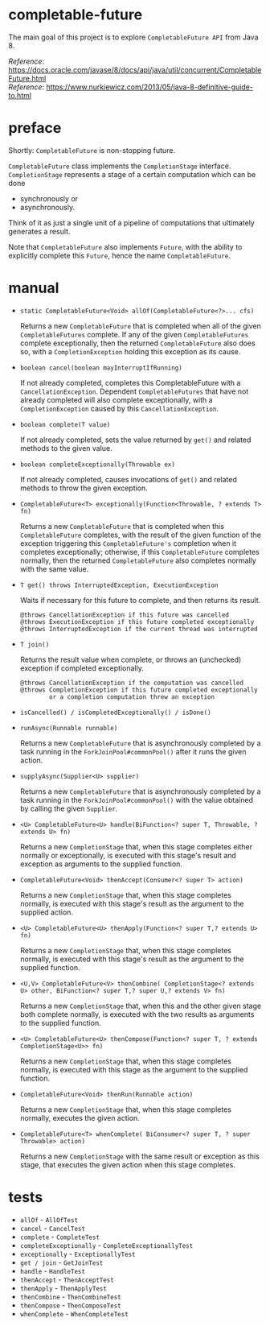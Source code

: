 

# completable-future
The main goal of this project is to explore `CompletableFuture API` from
Java 8.

_Reference_: https://docs.oracle.com/javase/8/docs/api/java/util/concurrent/CompletableFuture.html  
_Reference_: https://www.nurkiewicz.com/2013/05/java-8-definitive-guide-to.html

# preface
Shortly: `CompletableFuture` is non-stopping future.

`CompletableFuture` class implements the `CompletionStage` interface. 
`CompletionStage` represents a stage of a certain computation which can be 
done 
* synchronously or 
* asynchronously. 

Think of it as just a single unit of a pipeline of computations that 
ultimately generates a result.

Note that `CompletableFuture` also implements `Future`, with the ability 
to explicitly complete this `Future`, hence the name `CompletableFuture`.

# manual
* `static CompletableFuture<Void> allOf(CompletableFuture<?>... cfs)`

    Returns a new `CompletableFuture` that is completed when all of
the given `CompletableFutures` complete.  If any of the given
`CompletableFutures` complete exceptionally, then the returned
`CompletableFuture` also does so, with a `CompletionException`
holding this exception as its cause.

* `boolean cancel(boolean mayInterruptIfRunning)`

    If not already completed, completes this CompletableFuture with
a `CancellationException`. Dependent `CompletableFutures`
that have not already completed will also complete
exceptionally, with a `CompletionException` caused by
this `CancellationException`.

* `boolean complete(T value)`

    If not already completed, sets the value returned by `get()` and 
related methods to the given value.

* `boolean completeExceptionally(Throwable ex)`

    If not already completed, causes invocations of `get()`
    and related methods to throw the given exception.

* `CompletableFuture<T> exceptionally(Function<Throwable, ? extends T> fn)`

    Returns a new `CompletableFuture` that is completed when this
`CompletableFuture` completes, with the result of the given
function of the exception triggering this `CompletableFuture's`
completion when it completes exceptionally; otherwise, if this
`CompletableFuture` completes normally, then the returned
`CompletableFuture` also completes normally with the same value.

* `T get() throws InterruptedException, ExecutionException`

    Waits if necessary for this future to complete, and then 
    returns its result.
    ```
    @throws CancellationException if this future was cancelled
    @throws ExecutionException if this future completed exceptionally
    @throws InterruptedException if the current thread was interrupted
    ```
    
* `T join()`

    Returns the result value when complete, or throws an
    (unchecked) exception if completed exceptionally.

    ```
    @throws CancellationException if the computation was cancelled
    @throws CompletionException if this future completed exceptionally 
            or a completion computation threw an exception
    ```
    
* `isCancelled() / isCompletedExceptionally() / isDone()`

* `runAsync(Runnable runnable)`

    Returns a new `CompletableFuture` that is asynchronously completed
    by a task running in the `ForkJoinPool#commonPool()` after
    it runs the given action. 

* `supplyAsync(Supplier<U> supplier)`
    
    Returns a new `CompletableFuture` that is asynchronously completed
    by a task running in the `ForkJoinPool#commonPool()` with
    the value obtained by calling the given `Supplier`.
    
* `<U> CompletableFuture<U> handle(BiFunction<? super T, Throwable, ? extends U> fn)`
    
    Returns a new `CompletionStage` that, when this stage completes either normally or 
    exceptionally, is executed with this stage's result and exception as arguments 
    to the supplied function.
    
* `CompletableFuture<Void> thenAccept(Consumer<? super T> action)`

    Returns a new `CompletionStage` that, when this stage completes normally, 
    is executed with this stage's result as the argument to the supplied action.
    
* `<U> CompletableFuture<U> thenApply(Function<? super T,? extends U> fn)`

    Returns a new `CompletionStage` that, when this stage completes normally, 
    is executed with this stage's result as the argument to the supplied 
    function.

* `<U,V> CompletableFuture<V> thenCombine(
           CompletionStage<? extends U> other,
           BiFunction<? super T,? super U,? extends V> fn)`
           
    Returns a new `CompletionStage` that, when this and the other given 
    stage both complete normally, is executed with the two results as 
    arguments to the supplied function.

* `<U> CompletableFuture<U> thenCompose(Function<? super T, ? extends CompletionStage<U>> fn)`
    
    Returns a new `CompletionStage` that, when this stage completes 
    normally, is executed with this stage as the argument to the 
    supplied function.
    
* `CompletableFuture<Void> thenRun(Runnable action)`

    Returns a new `CompletionStage` that, when this stage completes 
    normally, executes the given action.
    
* `CompletableFuture<T> whenComplete(
           BiConsumer<? super T, ? super Throwable> action)`

    Returns a new `CompletionStage` with the same result or exception 
    as this stage, that executes the given action when this stage 
    completes.

# tests
* `allOf` - `AllOfTest`
* `cancel` - `CancelTest`
* `complete` - `CompleteTest`
* `completeExceptionally` - `CompleteExceptionallyTest`
* `exceptionally` - `ExceptionallyTest`
* `get / join` - `GetJoinTest`
* `handle` - `HandleTest`
* `thenAccept` - `ThenAcceptTest`
* `thenApply` - `ThenApplyTest`
* `thenCombine` - `ThenCombineTest`
* `thenCompose` - `ThenComposeTest`
* `whenComplete` - `WhenCompleteTest`
